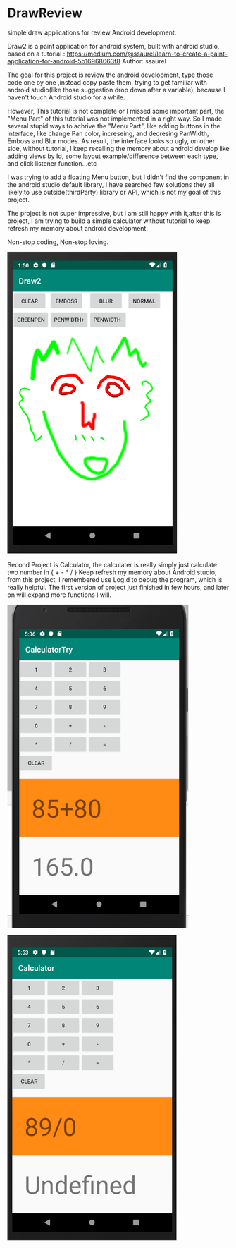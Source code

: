 # DrawReview
simple draw applications for review Android development.

Draw2 is a paint application for android system, built with android studio, based on a tutorial : https://medium.com/@ssaurel/learn-to-create-a-paint-application-for-android-5b16968063f8   Author: ssaurel

The goal for this project is review the android development, type those code one by one ,instead copy paste them. trying to get familiar with android studio(like those suggestion drop down after a variable), because I haven't touch Android studio for a while.

However, This tutorial is not complete or I missed some important part, the "Menu Part" of this tutorial was not implemented in a right way.
So I made several stupid ways to achrive the "Menu Part", like adding buttons in the interface, like change Pan color, increseing, and decresing PanWidth, Emboss and Blur modes. 
As result, the interface looks so ugly, on other side, without tutorial, I keep recalling the memory about android develop like adding views by Id, some layout example/difference between each type, and click listener function...etc

I was trying to add a floating Menu button, but I didn't find the component in the android studio default library, I have searched few solutions they all likely to use outside(thirdParty) library or API, which is not my goal of this project.

The project is not super impressive, but I am still happy with it,after this is project, I am trying to build a simple calculator without tutorial to keep refresh my memory about android development.

Non-stop coding, Non-stop loving.

![alt text](https://github.com/GK67/AndroidApplications/blob/feature-branch/DrawExample.png?raw=true)

Second Project is Calculator, the calculater is really simply just calculate two number in {  + - * / }
Keep refresh my memory about Android studio, from this project, I remembered use Log.d to debug the program, which is really helpful.
The first version of project just finished in few hours, and later on will expand more functions I will.

![alt text](https://github.com/GK67/AndroidApplications/blob/feature-branch/Calculator1.png?raw=true)

![alt text](https://github.com/GK67/AndroidApplications/blob/feature-branch/Calculator2.png?raw=true)

